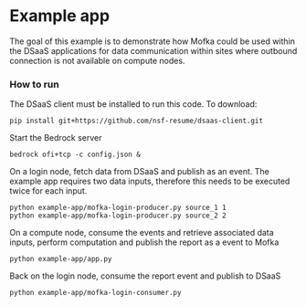 # Example app

The goal of this example is to demonstrate how Mofka could be used within the DSaaS applications for data communication within sites where outbound connection is not available on compute nodes.

### How to run

The DSaaS client must be installed to run this code. To download:

`pip install git+https://github.com/nsf-resume/dsaas-client.git`

Start the Bedrock server

`bedrock ofi+tcp -c config.json &`

On a login node, fetch data from DSaaS and publish as an event. The example app requires two data inputs, therefore this needs to be executed twice for each input.

```
python example-app/mofka-login-producer.py source_1 1
python example-app/mofka-login-producer.py source_2 2
```

On a compute node, consume the events and retrieve associated data inputs, perform computation and publish the report as a event to Mofka

```
python example-app/app.py
```

Back on the login node, consume the report event and publish to DSaaS

```
python example-app/mofka-login-consumer.py
```


